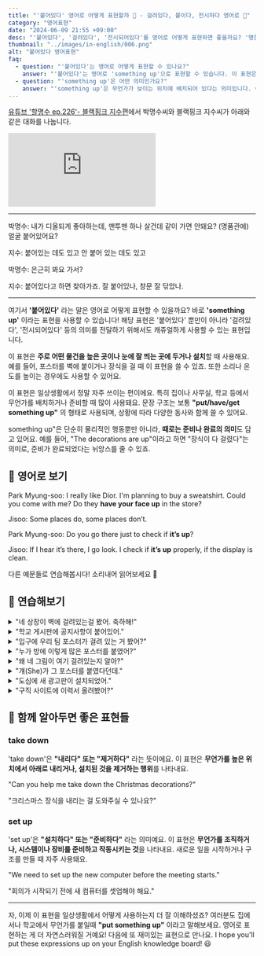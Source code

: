 ```yaml
---
title: "'붙어있다' 영어로 어떻게 표현할까 📌 - 걸려있다, 붙이다, 전시하다 영어로 🎉"
category: "영어표현"
date: "2024-06-09 21:55 +09:00"
desc: "'붙어있다', '걸려있다', '전시되어있다'를 영어로 어떻게 표현하면 좋을까요? '명품관에 얼굴 붙어있어요?', '붙어있다고 하면 찾아가죠' 등을 영어로 표현하는 법을 배워봅시다. 다양한 예문을 통해서 연습하고 본인의 표현으로 만들어 보세요."
thumbnail: "../images/in-english/006.png"
alt: "붙어있다 영어표현"
faq:
  - question: "'붙어있다'는 영어로 어떻게 표현할 수 있나요?"
    answer: "'붙어있다'는 영어로 'something up'으로 표현할 수 있습니다. 이 표현은 '붙어있다', '걸려있다', '전시되어있다' 등의 의미를 전달할 때 캐주얼하게 사용됩니다. 예를 들어, 'Is your poster up in the store?'는 '네 포스터가 가게에 붙어있어?'라는 의미입니다."
  - question: "'something up'은 어떤 의미인가요?"
    answer: "'something up'은 무언가가 보이는 위치에 배치되어 있다는 의미입니다. 이는 포스터, 사진, 광고 등이 벽이나 특정 장소에 전시되어 있거나 붙어있는 상태를 나타냅니다. 예를 들어, 'They have the new schedule up on the bulletin board'는 '그들은 새 일정표를 게시판에 붙여놨어'라는 의미입니다."
---
```


[유튜브 '할명수 ep.226'- 블랙핑크 지수편](https://www.youtube.com/watch?v=n3WFdE7Bhc0&t=505s)에서 박명수씨와 블랙핑크 지수씨가 아래와 같은 대화를 나눕니다.

<iframe class="youtube" src="https://www.youtube.com/embed/n3WFdE7Bhc0?si=Z9yE7a3EqiyV3AB6&amp;start=505" title="YouTube video player" frameborder="0" allow="accelerometer; autoplay; clipboard-write; encrypted-media; gyroscope; picture-in-picture; web-share" referrerpolicy="strict-origin-when-cross-origin" allowfullscreen></iframe>

---

박명수: 내가 디올되게 좋아하는데, 맨투맨 하나 살건데 같이 가면 안돼요? (명품관에) 얼굴 붙어있어요?

지수: 붙어있는 데도 있고 안 붙어 있는 데도 있고

박명수: 은근히 봐요 가서?

지수: 붙어있다고 하면 찾아가죠. 잘 붙어있나, 창문 잘 닦았나.

---

여기서 **'붙어있다'** 라는 말은 영어로 어떻게 표현할 수 있을까요? 바로 **'something up'** 이라는 표현을 사용할 수 있습니다! 해당 표현은 '붙어있다' 뿐만이 아니라 '걸려있다', '전시되어있다' 등의 의미를 전달하기 위해서도 캐쥬얼하게 사용할 수 있는 표현입니다.

이 표현은 **주로 어떤 물건을 높은 곳이나 눈에 잘 띄는 곳에 두거나 설치**할 때 사용해요. 예를 들어, 포스터를 벽에 붙이거나 장식을 걸 때 이 표현을 쓸 수 있죠. 또한 소리나 온도를 높이는 경우에도 사용할 수 있어요.

이 표현은 일상생활에서 정말 자주 쓰이는 편이에요. 특히 집이나 사무실, 학교 등에서 무언가를 배치하거나 준비할 때 많이 사용돼요. 문장 구조는 보통 **"put/have/get something up"** 의 형태로 사용되며, 상황에 따라 다양한 동사와 함께 쓸 수 있어요.

something up"은 단순히 물리적인 행동뿐만 아니라, **때로는 준비나 완료의 의미**도 담고 있어요. 예를 들어, "The decorations are up"이라고 하면 "장식이 다 걸렸다"는 의미로, 준비가 완료되었다는 뉘앙스를 줄 수 있죠.

<div 
  data-inline-banner="🎉 새해에는 스픽 AI와 함께 영어 공부하자" 
  data-inline-banner-subtext="설날 특별 할인으로 최대 70% 할인! (~2/3)" 
  data-inline-banner-link="https://app.usespeak.com/kr-ko/sale/kr-affiliate-special/?ref=engple-inline"
  data-inline-banner-caption="해당 링크를 통해 구매시 일정액의 수수료를 지급받습니다.">
</div>

## 📖 영어로 보기

Park Myung-soo: I really like Dior. I'm planning to buy a sweatshirt. Could you come with me? Do they **have your face up** in the store?

Jisoo: Some places do, some places don’t.

Park Myung-soo: Do you go there just to check if **it’s up**?

Jisoo: If I hear it’s there, I go look. I check if **it’s up** properly, if the display is clean.

다른 예문들로 연습해봅시다! 소리내어 읽어보세요 🚀

## 💬 연습해보기

<details>
<summary>"네 상장이 벽에 걸려있는걸 봤어. 축하해!"</summary>
<span>"I saw your award up on the wall. Congratulations!"</span>
</details>

<details>
<summary>"학교 게시판에 공지사항이 붙어있어."</summary>
<span>"There's a notice up on the school bulletin board."</span>
</details>

<details>
<summary>"입구에 우리 팀 포스터가 걸려 있는 거 봤어?"</summary>
<span>"Did you see they have our team's poster up at the entrance?"</span>
</details>

<details>
<summary>"누가 방에 이렇게 많은 포스터를 붙였어?"</summary>
<span>"Who put up so many posters in the room?"</span>
</details>

<details>
<summary>"왜 네 그림이 여기 걸려있는지 알아?"</summary>
<span>"Do you know why your painting is up here?"</span>
</details>

<details>
<summary>"걔(She)가 그 포스터를 붙였다던데."</summary>
<span>"I heard she put that poster up."</span>
</details>

<details>
<summary>"도심에 새 광고판이 설치되었어."</summary>
<span>"A new billboard is up in the city center."</span>
</details>

<details>
<summary>"구직 사이트에 이력서 올려봤어?"</summary>
<span>"Have you got your resume up on any job sites yet?"</span>
</details>

## 🤝 함께 알아두면 좋은 표현들

### take down

'take down'은 **"내리다" 또는 "제거하다"** 라는 뜻이에요. 이 표현은 **무언가를 높은 위치에서 아래로 내리거나, 설치된 것을 제거하는 행위**를 나타내요.

"Can you help me take down the Christmas decorations?"

"크리스마스 장식을 내리는 걸 도와주실 수 있나요?"

### set up

'set up'은 **"설치하다" 또는 "준비하다"** 라는 의미예요. 이 표현은 **무언가를 조직하거나, 시스템이나 장비를 준비하고 작동시키는 것**을 나타내요. 새로운 일을 시작하거나 구조를 만들 때 자주 사용돼요.

"We need to set up the new computer before the meeting starts."

"회의가 시작되기 전에 새 컴퓨터를 셋업해야 해요."

---

자, 이제 이 표현을 일상생활에서 어떻게 사용하는지 더 잘 이해하셨죠? 여러분도 집에서나 학교에서 무언가를 붙일때 **"put something up"** 이라고 말해보세요. 영어로 표현하는 게 더 자연스러워질 거예요! 다음에 또 재미있는 표현으로 만나요. I hope you'll put these expressions up on your English knowledge board! 😃

